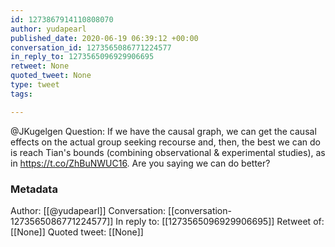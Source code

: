 ```yaml
---
id: 1273867914110808070
author: yudapearl
published_date: 2020-06-19 06:39:12 +00:00
conversation_id: 1273565086771224577
in_reply_to: 1273565096929906695
retweet: None
quoted_tweet: None
type: tweet
tags:

---
```


@JKugelgen Question: If we have the causal graph, we can get the causal effects on the actual group seeking recourse and, then, the best we can do is reach Tian's bounds (combining observational &amp; experimental studies), as in https://t.co/ZhBuNWUC16. Are you saying we can do better?

### Metadata

Author: [[@yudapearl]]
Conversation: [[conversation-1273565086771224577]]
In reply to: [[1273565096929906695]]
Retweet of: [[None]]
Quoted tweet: [[None]]
